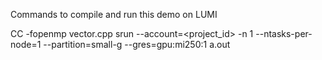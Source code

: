 Commands to compile and run this demo on LUMI

CC -fopenmp vector.cpp
srun --account=<project_id> -n 1 --ntasks-per-node=1 --partition=small-g --gres=gpu:mi250:1 a.out
